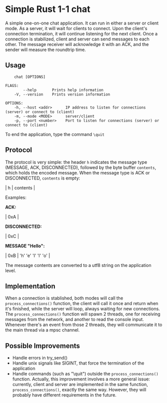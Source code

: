 # Simple Rust 1-1 chat

A simple one-on-one chat application. It can run in either a server or client mode. As a server, it will wait for clients to connect. Upon the client's connection termination, it will continue listening for the next client.
Once a connection is stabilized, client and server can send messages to each other. The message receiver will acknowledge it with an ACK, and the sender will measure the roundtrip time.

## Usage
``` 
    chat [OPTIONS]

FLAGS:
        --help       Prints help information
    -V, --version    Prints version information

OPTIONS:
    -h, --host <addr>      IP address to listen for connections (server) or connect to (client)
    -m, --mode <MODE>      server/client
    -p, --port <number>    Port to listen for connections (server) or connect to (client)
```

To end the application, type the command `\quit`

## Protocol

The protocol is very simple: the header `h` indicates the message type (MESSAGE, ACK, DISCONNECTED), followed by the byte buffer `contents`, which holds the encoded message. When the message type is ACK or DISCONNECTED, `contents` is empty:

| h | contents |

Examples:

**ACK:**

| 0xA |

**DISCONNECTED:**

| 0xC |

**MESSAGE "Hello":**

| 0xB | 'h' 'e' 'l' 'l' 'o' |

The message contents are converted to a utf8 string on the application level.

## Implementation
When a connection is stablished, both modes will call the `process_connections()` function, the client will call it once and return when it's finished, while the server will loop, always waiting for new connections. The `process_connections()` function will spawn 2 threads, one for receiving messages from the network, and another to read the console input. Whenever there's an event from those 2 threads, they will communicate it to the main thread via a mpsc channel.




## Possible Improvements
- Handle errors in try_send()
- Handle unix signals like SIGINT, that force the termination of the application
- Handle commands (such as "\quit") outside the `process_connections()` function. Actually, this improvement involves a more general issue: currently, client and server are implemented in the same function, `process_connections()`, exactly the same way. However, they will probably have different requirements in the future.

